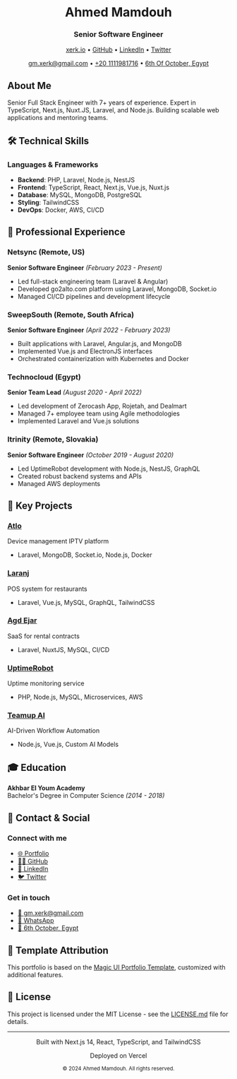 <div align="center">
  <h1>Ahmed Mamdouh</h1>
  <h3>Senior Software Engineer</h3>
  
  <p>
    <a href="https://xerk.io">xerk.io</a> • 
    <a href="https://git.new/xerk">GitHub</a> • 
    <a href="https://dub.sh/xerk-linkedin">LinkedIn</a> • 
    <a href="https://dub.sh/xerk-x">Twitter</a>
  </p>

  <p>
    <a href="mailto:gm.xerk@gmail.com">gm.xerk@gmail.com</a> •
    <a href="tel:+201111981716">+20 1111981716</a> •
    <a href="https://www.google.com/maps/place/october-gardens">6th Of October, Egypt</a>
  </p>
</div>

## About Me

Senior Full Stack Engineer with 7+ years of experience. Expert in TypeScript, Next.js, Nuxt.JS, Laravel, and Node.js. Building scalable web applications and mentoring teams.

## 🛠 Technical Skills

### Languages & Frameworks
- **Backend**: PHP, Laravel, Node.js, NestJS
- **Frontend**: TypeScript, React, Next.js, Vue.js, Nuxt.js
- **Database**: MySQL, MongoDB, PostgreSQL
- **Styling**: TailwindCSS
- **DevOps**: Docker, AWS, CI/CD

## 💼 Professional Experience

### Netsync (Remote, US)
**Senior Software Engineer** *(February 2023 - Present)*
- Led full-stack engineering team (Laravel & Angular)
- Developed go2alto.com platform using Laravel, MongoDB, Socket.io
- Managed CI/CD pipelines and development lifecycle

### SweepSouth (Remote, South Africa)
**Senior Software Engineer** *(April 2022 - February 2023)*
- Built applications with Laravel, Angular.js, and MongoDB
- Implemented Vue.js and ElectronJS interfaces
- Orchestrated containerization with Kubernetes and Docker

### Technocloud (Egypt)
**Senior Team Lead** *(August 2020 - April 2022)*
- Led development of Zerocash App, Rojetah, and Dealmart
- Managed 7+ employee team using Agile methodologies
- Implemented Laravel and Vue.js solutions

### Itrinity (Remote, Slovakia)
**Senior Software Engineer** *(October 2019 - August 2020)*
- Led UptimeRobot development with Node.js, NestJS, GraphQL
- Created robust backend systems and APIs
- Managed AWS deployments

## 🚀 Key Projects

### [Atlo](https://go2alto.com)
Device management IPTV platform
- Laravel, MongoDB, Socket.io, Node.js, Docker

### [Laranj](https://laranjapp.com)
POS system for restaurants
- Laravel, Vue.js, MySQL, GraphQL, TailwindCSS

### [Agd Ejar](https://agd.sa)
SaaS for rental contracts
- Laravel, NuxtJS, MySQL, CI/CD

### [UptimeRobot](https://uptimerobot.com)
Uptime monitoring service
- PHP, Node.js, MySQL, Microservices, AWS

### [Teamup AI](https://teamupai.io)
AI-Driven Workflow Automation
- Node.js, Vue.js, Custom AI Models

## 🎓 Education

**Akhbar El Youm Academy**  
Bachelor's Degree in Computer Science *(2014 - 2018)*

## 🔗 Contact & Social

  
  ### Connect with me
  
  - [🌐 Portfolio](https://xerk.io)
  - [👨‍💻 GitHub](https://git.new/xerk)
  - [💼 LinkedIn](https://dub.sh/xerk-linkedin)
  - [🐦 Twitter](https://dub.sh/xerk-x)
  
  ### Get in touch
  
  - [📧 gm.xerk@gmail.com](mailto:gm.xerk@gmail.com)
  - [📱 WhatsApp](https://wa.me/201111981716)
  - [📍 6th October, Egypt](https://www.google.com/maps/place/october-gardens)

## 🔗 Template Attribution

This portfolio is based on the [Magic UI Portfolio Template](https://magicui.design/docs/templates/portfolio), customized with additional features.

## 📄 License

This project is licensed under the MIT License - see the [LICENSE.md](LICENSE.md) file for details.

---

<div align="center">
  <p>Built with Next.js 14, React, TypeScript, and TailwindCSS</p>
  <p>Deployed on Vercel</p>
  <sub>© 2024 Ahmed Mamdouh. All rights reserved.</sub>
</div>
